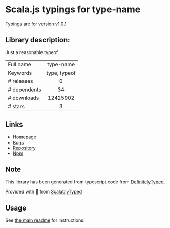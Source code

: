 
# Scala.js typings for type-name

Typings are for version v1.0.1

## Library description:
Just a reasonable typeof

|                    |                 |
| ------------------ | :-------------: |
| Full name          | type-name |
| Keywords           | type, typeof |
| # releases         | 0 |
| # dependents       | 34 |
| # downloads        | 12425902 |
| # stars            | 3 |

## Links
- [Homepage](https://github.com/twada/type-name)
- [Bugs](https://github.com/twada/type-name/issues)
- [Repository](https://github.com/twada/type-name)
- [Npm](https://www.npmjs.com/package/type-name)
    


## Note
This library has been generated from typescript code from [DefinitelyTyped](https://definitelytyped.org).

Provided with :purple_heart: from [ScalablyTyped](https://github.com/oyvindberg/ScalablyTyped)

## Usage
See [the main readme](../../readme.md) for instructions.


